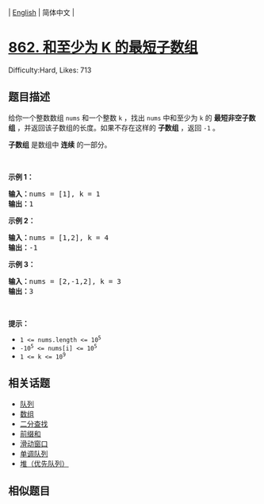 
| [English](README_EN.md) | 简体中文 |

# [862. 和至少为 K 的最短子数组](https://leetcode.cn/problems/shortest-subarray-with-sum-at-least-k/)
Difficulty:Hard, Likes: 713

## 题目描述

<p>给你一个整数数组 <code>nums</code> 和一个整数 <code>k</code> ，找出 <code>nums</code> 中和至少为 <code>k</code> 的 <strong>最短非空子数组</strong> ，并返回该子数组的长度。如果不存在这样的 <strong>子数组</strong> ，返回 <code>-1</code> 。</p>

<p><strong>子数组</strong> 是数组中 <strong>连续</strong> 的一部分。</p>

<p>&nbsp;</p>

<ol>
</ol>

<p><strong>示例 1：</strong></p>

<pre>
<strong>输入：</strong>nums = [1], k = 1
<strong>输出：</strong>1
</pre>

<p><strong>示例 2：</strong></p>

<pre>
<strong>输入：</strong>nums = [1,2], k = 4
<strong>输出：</strong>-1
</pre>

<p><strong>示例 3：</strong></p>

<pre>
<strong>输入：</strong>nums = [2,-1,2], k = 3
<strong>输出：</strong>3
</pre>

<p>&nbsp;</p>

<p><strong>提示：</strong></p>

<ul>
	<li><code>1 &lt;= nums.length &lt;= 10<sup>5</sup></code></li>
	<li><code>-10<sup>5</sup> &lt;= nums[i] &lt;= 10<sup>5</sup></code></li>
	<li><code>1 &lt;= k &lt;= 10<sup>9</sup></code></li>
</ul>


## 相关话题

- [队列](https://leetcode.cn/tag/queue/)
- [数组](https://leetcode.cn/tag/array/)
- [二分查找](https://leetcode.cn/tag/binary-search/)
- [前缀和](https://leetcode.cn/tag/prefix-sum/)
- [滑动窗口](https://leetcode.cn/tag/sliding-window/)
- [单调队列](https://leetcode.cn/tag/monotonic-queue/)
- [堆（优先队列）](https://leetcode.cn/tag/heap-priority-queue/)

## 相似题目

